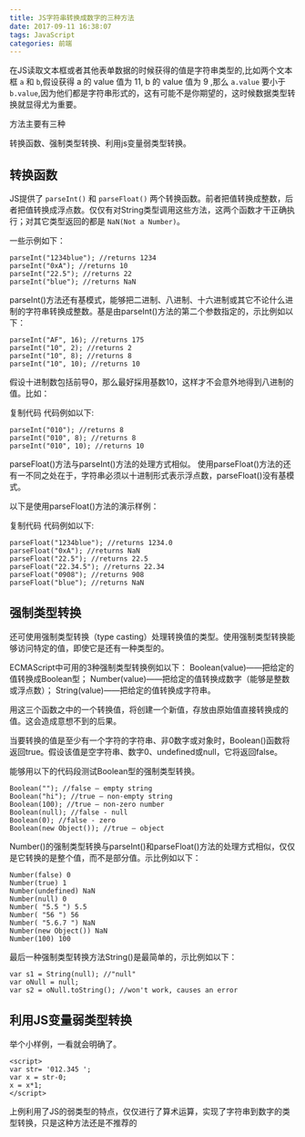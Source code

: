 ```yaml
---
title: JS字符串转换成数字的三种方法
date: 2017-09-11 16:38:07
tags: JavaScript
categories: 前端
---
```

在JS读取文本框或者其他表单数据的时候获得的值是字符串类型的,比如两个文本框 `a` 和 `b`,假设获得 a 的 value 值为 11, b 的 value 值为 9 ,那么 `a.value` 要小于 `b.value`,因为他们都是字符串形式的，这有可能不是你期望的，这时候数据类型转换就显得尤为重要。

方法主要有三种

转换函数、强制类型转换、利用js变量弱类型转换。


## 转换函数
JS提供了 `parseInt()` 和 `parseFloat()` 两个转换函数。前者把值转换成整数，后者把值转换成浮点数。仅仅有对String类型调用这些方法，这两个函数才干正确执行；对其它类型返回的都是 `NaN(Not a Number)`。

一些示例如下：

```
parseInt("1234blue"); //returns 1234
parseInt("0xA"); //returns 10
parseInt("22.5"); //returns 22
parseInt("blue"); //returns NaN
```

parseInt()方法还有基模式，能够把二进制、八进制、十六进制或其它不论什么进制的字符串转换成整数。基是由parseInt()方法的第二个参数指定的，示比例如以下：

```
parseInt("AF", 16); //returns 175
parseInt("10", 2); //returns 2
parseInt("10", 8); //returns 8
parseInt("10", 10); //returns 10
```

假设十进制数包括前导0，那么最好採用基数10，这样才不会意外地得到八进制的值。比如：

复制代码 代码例如以下:

```
parseInt("010"); //returns 8
parseInt("010", 8); //returns 8
parseInt("010", 10); //returns 10
```

parseFloat()方法与parseInt()方法的处理方式相似。
使用parseFloat()方法的还有一不同之处在于，字符串必须以十进制形式表示浮点数，parseFloat()没有基模式。

以下是使用parseFloat()方法的演示样例：

复制代码 代码例如以下:

```
parseFloat("1234blue"); //returns 1234.0
parseFloat("0xA"); //returns NaN
parseFloat("22.5"); //returns 22.5
parseFloat("22.34.5"); //returns 22.34
parseFloat("0908"); //returns 908
parseFloat("blue"); //returns NaN
```

## 强制类型转换
还可使用强制类型转换（type casting）处理转换值的类型。使用强制类型转换能够访问特定的值，即使它是还有一种类型的。

ECMAScript中可用的3种强制类型转换例如以下：
Boolean(value)——把给定的值转换成Boolean型；
Number(value)——把给定的值转换成数字（能够是整数或浮点数）；
String(value)——把给定的值转换成字符串。

用这三个函数之中的一个转换值，将创建一个新值，存放由原始值直接转换成的值。这会造成意想不到的后果。

当要转换的值是至少有一个字符的字符串、非0数字或对象时，Boolean()函数将返回true。假设该值是空字符串、数字0、undefined或null，它将返回false。

能够用以下的代码段测试Boolean型的强制类型转换。

```
Boolean(""); //false – empty string
Boolean("hi"); //true – non-empty string
Boolean(100); //true – non-zero number
Boolean(null); //false - null
Boolean(0); //false - zero
Boolean(new Object()); //true – object
```

Number()的强制类型转换与parseInt()和parseFloat()方法的处理方式相似，仅仅是它转换的是整个值，而不是部分值。示比例如以下：

```
Number(false) 0
Number(true) 1
Number(undefined) NaN
Number(null) 0
Number( "5.5 ") 5.5
Number( "56 ") 56
Number( "5.6.7 ") NaN
Number(new Object()) NaN
Number(100) 100
```

最后一种强制类型转换方法String()是最简单的，示比例如以下：

```
var s1 = String(null); //"null"
var oNull = null;
var s2 = oNull.toString(); //won't work, causes an error
```


## 利用JS变量弱类型转换
举个小样例，一看就会明确了。

```
<script>
var str= '012.345 ';
var x = str-0;
x = x*1;
</script>
```

上例利用了JS的弱类型的特点，仅仅进行了算术运算，实现了字符串到数字的类型转换，只是这种方法还是不推荐的